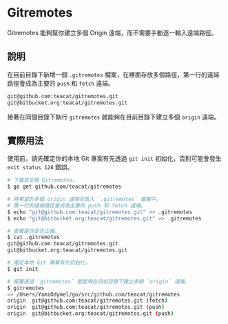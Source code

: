 # Gitremotes

Gitremotes 能夠幫你建立多個 Origin 遠端，而不需要手動逐一輸入遠端路徑。

## 說明

在目前目錄下新增一個 `.gitremotes` 檔案，在裡面存放多個路徑，第一行的遠端路徑會成為主要的 `push` 和 `fetch` 遠端。

```bash
git@github.com:teacat/gitremotes.git
git@bitbucket.org:teacat/gitremotes.git
```

接著在同個目錄下執行 `gitremotes` 就能夠在目前目錄下建立多個 `origin` 遠端。

## 實際用法

使用前，請先確定你的本地 Git 專案有先透過 `git init` 初始化，否則可能會發生 `exit status 128` 錯誤。

```bash
# 下載並安裝 Gitremotes。
$ go get github.com/teacat/gitremotes

# 將希望的多個 origin 遠端存放入 `.gitremotes` 檔案中。
# 第一行的遠端路徑會成為主要的 push 和 fetch 遠端。
$ echo "git@github.com:teacat/gitremotes.git" >> .gitremotes
$ echo "git@bitbucket.org:teacat/gitremotes.git" >> .gitremotes

# 查看路徑是否正確。
$ cat .gitremotes
git@github.com:teacat/gitremotes.git
git@bitbucket.org:teacat/gitremotes.git

# 確定本地 Git 專案有先初始化。
$ git init

# 接著透過 `gitremotes` 就能夠在目前目錄下建立多個 `origin` 遠端。
$ gitremotes
>> /Users/YamiOdymel/go/src/github.com/teacat/gitremotes
origin  git@github.com:teacat/gitremotes.git (fetch)
origin  git@github.com:teacat/gitremotes.git (push)
origin  git@bitbucket.org:teacat/gitremotes.git (push)
```